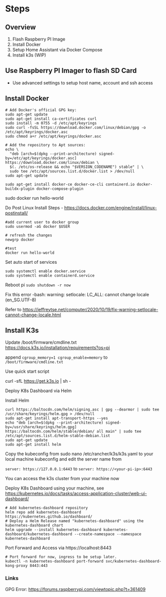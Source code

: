 # Steps


## Overview 
1. Flash Raspberry PI Image
2. Install Docker
3. Setup Home Assistant via Docker Compose
3. Install k3s (WIP)

## Use Raspberry PI Imager to flash SD Card 
- Use advanced settings to setup host name, account and ssh access

## Install Docker

```
# Add Docker's official GPG key:
sudo apt-get update
sudo apt-get install ca-certificates curl
sudo install -m 0755 -d /etc/apt/keyrings
sudo curl -fsSL https://download.docker.com/linux/debian/gpg -o /etc/apt/keyrings/docker.asc
sudo chmod a+r /etc/apt/keyrings/docker.asc

# Add the repository to Apt sources:
echo \
  "deb [arch=$(dpkg --print-architecture) signed-by=/etc/apt/keyrings/docker.asc] https://download.docker.com/linux/debian \
  $(. /etc/os-release && echo "$VERSION_CODENAME") stable" | \
  sudo tee /etc/apt/sources.list.d/docker.list > /dev/null
sudo apt-get update
```


```
sudo apt-get install docker-ce docker-ce-cli containerd.io docker-buildx-plugin docker-compose-plugin
```

sudo docker run hello-world


Do Post Linux Install Steps - https://docs.docker.com/engine/install/linux-postinstall/

```
#add current user to docker group
sudo usermod -aG docker $USER

# refresh the changes
newgrp docker

#test 
docker run hello-world

```

Set auto start of services
```
sudo systemctl enable docker.service
sudo systemctl enable containerd.service
```




Reboot pi `sudo shutdown -r now`



Fix this error 
-bash: warning: setlocale: LC_ALL: cannot change locale (en_SG.UTF-8)

Refer to https://jeffreytse.net/computer/2020/10/19/fix-warning-setlocale-cannot-change-locale.html


## Install K3s 

Update /boot/firmware/cmdline.txt
https://docs.k3s.io/installation/requirements?os=pi

append `cgroup_memory=1 cgroup_enable=memory` to `/boot/firmware/cmdline.txt`

Use quick start script 

curl -sfL https://get.k3s.io | sh -


Deploy K8s Dashboard via Helm

Install Helm 
```
curl https://baltocdn.com/helm/signing.asc | gpg --dearmor | sudo tee /usr/share/keyrings/helm.gpg > /dev/null
sudo apt-get install apt-transport-https --yes
echo "deb [arch=$(dpkg --print-architecture) signed-by=/usr/share/keyrings/helm.gpg] https://baltocdn.com/helm/stable/debian/ all main" | sudo tee /etc/apt/sources.list.d/helm-stable-debian.list
sudo apt-get update
sudo apt-get install helm
```


Copy the kubeconfig from sudo nano /etc/rancher/k3s/k3s.yaml to your local machine kubeconfig and edit the server name from 

`server: https://127.0.0.1:6443`
to 
`server: https://<your-pi-ip>:6443`

You can access the k3s cluster from your machine now 

Deploy K8s Dashboard using your machine, see https://kubernetes.io/docs/tasks/access-application-cluster/web-ui-dashboard/

```
# Add kubernetes-dashboard repository
helm repo add kubernetes-dashboard https://kubernetes.github.io/dashboard/
# Deploy a Helm Release named "kubernetes-dashboard" using the kubernetes-dashboard chart
helm upgrade --install kubernetes-dashboard kubernetes-dashboard/kubernetes-dashboard --create-namespace --namespace kubernetes-dashboard
```


Port Forward and Access via https://localhost:8443

```
# Port forward for now, ingress to be setup later.
kubectl -n kubernetes-dashboard port-forward svc/kubernetes-dashboard-kong-proxy 8443:443
```


###  Links
GPG Error: https://forums.raspberrypi.com/viewtopic.php?t=361409
